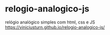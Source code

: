 # relogio-analogico-js
relógio analógico simples com html, css e JS<br>
https://viniciusturn.github.io/relogio-analogico-js/
